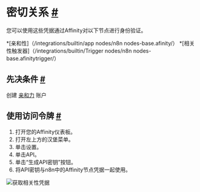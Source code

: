 


 密切关系
 [#](#affinity "永久链接")
===========================================



 您可以使用这些凭据通过Affinity对以下节点进行身份验证。
 


*[亲和性]（/integrations/builtin/app nodes/n8n nodes-base.afinity/）
*[相关性触发器]（/integrations/builtin/Trigger nodes/n8n nodes-base.afinitytrigger/）



 先决条件
 [#](#先决条件 "永久链接")
-----------------------------------------------------



 创建
 [亲和力](https://www.affinity.co/) 
 账户
 



 使用访问令牌
 [#](#使用访问令牌 "永久链接")
---------------------------------------------------------------


1. 打开您的Affinity仪表板。
2. 打开左上方的汉堡菜单。
3. 单击设置。
4. 单击API。
5. 单击“生成API密钥”按钮。
6. 将API密钥与n8n中的Affinity节点凭据一起使用。



![获取相关性凭据](https://d33wubrfki0l68.cloudfront.net/ee4abe24c317fbef58d97ee3b3ac0e9dcc20f440/4a560/_images/integrations/builtin/credentials/affinity/using-access-token.gif)





